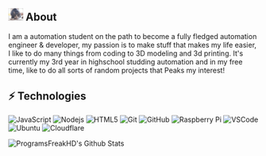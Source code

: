 ## <img src="https://github.com/ProgramFreakHD/ProgramFreakHD/blob/main/Pictures/giphy.gif" width="30">  About 

I am a automation student on the path to become a fully fledged automation engineer & developer, my passion is to make stuff that makes my life easier, I like to do many things from coding to 3D modeling and 3d printing. It's currently my 3rd year in highschool studding automation and in my free time, like to do all sorts of random projects that Peaks my interest!

## ⚡ Technologies

![JavaScript](https://img.shields.io/badge/JavaScript-F7DF1E?style=flat-square&logo=javascript&logoColor=F7DF1E&color=black)
![Nodejs](https://img.shields.io/badge/Nodejs-339933?style=flat-square&logo=node.js&logoColor=white)
![HTML5](https://img.shields.io/badge/HTML5-E34F26?style=flat-square&logo=html5&logoColor=white)
![Git](https://img.shields.io/badge/Git-F05032?style=flat-square&logo=git&logoColor=white)
![GitHub](https://img.shields.io/badge/GitHub-181717?style=flat-square&logo=github&logoColor=white)
![Raspberry Pi](https://img.shields.io/badge/Raspberry%20Pi-C51A4A?style=flat-square&logo=raspberry-pi&logoColor=white)
![VSCode](https://img.shields.io/badge/VSCode-007ACC?style=flat-square&logo=visual-studio-code&logoColor=white)
![Ubuntu](https://img.shields.io/badge/Ubuntu-E95420?style=flat-square&logo=ubuntu&logoColor=white)
![Cloudflare](https://img.shields.io/badge/Cloudflare-F38020?style=flat-square&logo=cloudflare&logoColor=white)

<img align="left" alt="ProgramsFreakHD's Github Stats" src="https://github-readme-stats.vercel.app/api?username=ProgramFreakHD&theme=radical&show_icons=true&hide_border=true" />
